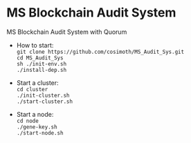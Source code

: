 # MS Blockchain Audit System
MS Blockchain Audit System with Quorum  

- How to start:  
`git clone https://github.com/cosimoth/MS_Audit_Sys.git`  
`cd MS_Audit_Sys`  
`sh ./init-env.sh`  
`./install-dep.sh`

- Start a cluster:  
`cd cluster`  
`./init-cluster.sh`  
`./start-cluster.sh`

- Start a node:  
`cd node`  
`./gene-key.sh`  
`./start-node.sh`  
